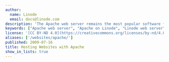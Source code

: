 ```yaml
---
author:
  name: Linode
  email: docs@linode.com
description: 'The Apache web server remains the most popular software for publishing websites on the Internet. This highly configurable, stable server is capable of handling the web serving needs of small and large sites alike. Read on for information on running Apache on your Linode.'
keywords: ["Apache web server", "Apache on Linode", "Linode web server"]
license: '[CC BY-ND 4.0](https://creativecommons.org/licenses/by-nd/4.0)'
aliases: ['/websites/apache/']
published: 2009-07-16
title: Hosting Websites with Apache
show_in_lists: true
---
```



